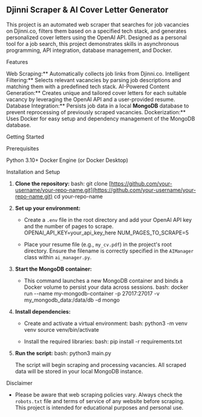 ## Djinni Scraper & AI Cover Letter Generator

This project is an automated web scraper that searches for job vacancies on Djinni.co, filters them based on a specified tech stack, and generates personalized cover letters using the OpenAI API. Designed as a personal tool for a job search, this project demonstrates skills in asynchronous programming, API integration, database management, and Docker.



Features

Web Scraping:** Automatically collects job links from Djinni.co.
Intelligent Filtering:** Selects relevant vacancies by parsing job descriptions and matching them with a predefined tech stack.
AI-Powered Content Generation:** Creates unique and tailored cover letters for each suitable vacancy by leveraging the OpenAI API and a user-provided resume.
Database Integration:** Persists job data in a local **MongoDB** database to prevent reprocessing of previously scraped vacancies.
Dockerization:** Uses Docker for easy setup and dependency management of the MongoDB database.



Getting Started

Prerequisites

Python 3.10+
Docker Engine (or Docker Desktop)

Installation and Setup

1.  **Clone the repository:**
    bash:  git clone [https://github.com/your-username/your-repo-name.git](https://github.com/your-username/your-repo-name.git)
    		cd your-repo-name


2.  **Set up your environment:**
    * Create a `.env` file in the root directory and add your OpenAI API key and the number of pages to scrape.
        OPENAI_API_KEY=your_api_key_here
        NUM_PAGES_TO_SCRAPE=5

    * Place your resume file (e.g., `my_cv.pdf`) in the project's root directory. Ensure the filename is correctly specified in the `AIManager` class within `ai_manager.py`.

3.  **Start the MongoDB container:**
    * This command launches a new MongoDB container and binds a Docker volume to persist your data across sessions.
    bash:  docker run --name my-mongodb-container -p 27017:27017 -v my_mongodb_data:/data/db -d mongo

4.  **Install dependencies:**
    * Create and activate a virtual environment:
	bash:    python3 -m venv venv
        	source venv/bin/activate

    * Install the required libraries:
	bash: pip install -r requirements.txt
 

5.  **Run the script:**
    bash: python3 main.py

    The script will begin scraping and processing vacancies. All scraped data will be stored in your local MongoDB instance.



Disclaimer

* Please be aware that web scraping policies vary. Always check the `robots.txt` file and terms of service of any website before scraping. This project is intended for educational purposes and personal use.

